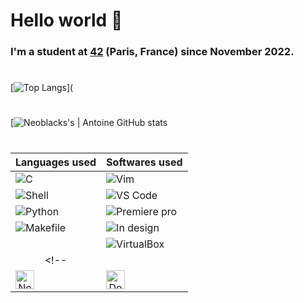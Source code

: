 # Hello world 🖖

### I'm a student at [42](https://www.42.fr/) (Paris, France) since November 2022.
#
[![Top Langs](https://github-readme-stats.vercel.app/api/top-langs/?username=Neoblacks&layout=compact&theme=dark)](
#
[![Neoblacks's | Antoine GitHub stats](https://github-readme-stats.vercel.app/api?username=Neoblacks&show_icons=true&theme=dark)

#
<!-- ## **Current Cursus :**

## **Piscine Stats :** -->

<!-- Languages used column 1 and softwares used column 2 all colomumn are Bold-->

| Languages used | Softwares used |
| :---: | :---: |
| <img align="left" alt="C" src="https://img.shields.io/badge/C-00599C?style=for-the-badge&logo=c&logoColor=white" /> | <img align="left" alt="Vim" src="https://img.shields.io/badge/VIM-%2311AB00.svg?&style=for-the-badge&logo=vim&logoColor=white" /> |
| <img align="left" alt="Shell" src="https://img.shields.io/badge/Shell_Script-121011?style=for-the-badge&logo=gnu-bash&logoColor=white" /> | <img align="left" alt="VS Code" src="https://img.shields.io/badge/VSCode-0078D4?style=for-the-badge&logo=visual%20studio%20code&logoColor=white" /> |
| <img align="left" alt="Python" src="https://img.shields.io/badge/Python-FFD43B?style=for-the-badge&logo=python&logoColor=blue" /> | <img align="left" alt="Premiere pro" src="https://img.shields.io/badge/Adobe%20Premiere%20Pro-9999FF?style=for-the-badge&logo=Adobe%20Premiere%20Pro&logoColor=white" />
| <img align="left" alt="Makefile" src="https://img.shields.io/badge/Makefile-427819?style=for-the-badge&logo=gnu-make&logoColor=white" /> | <img align="left" alt="In design" src="https://img.shields.io/badge/Adobe%20InDesign-FF3366?style=for-the-badge&logo=Adobe%20InDesign&logoColor=white" /> |
| | <img align="left" alt="VirtualBox" src="https://img.shields.io/badge/VirtualBox-183A61?style=for-the-badge&logo=VirtualBox&logoColor=white" /> |
<!-- |
| <img align="left" alt="Node js" width="30px" src="https://raw.githubusercontent.com/devicons/devicon/master/icons/nodejs/nodejs-original.svg" /> | <img align="left" alt="Docker" width="30px" src="https://raw.githubusercontent.com/devicons/devicon/master/icons/docker/docker-original.svg" /> | -->



